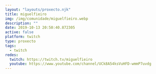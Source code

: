 ```yaml
---
layout: "layouts/proxecto.njk"
title: miguelfieiro
img: /img/comunidade/miguelfieiro.webp
description: ""
date: 2019-10-13 20:50:40.872305
active: false
platform: twitch
type: proxecto
tags:
  - twitch
redes:
  twitch: https://twitch.tv/miguelfieiro
  youtube: https://www.youtube.com/channel/UCk8A54ksVuHFD-wmmP7uvdg
---
```

